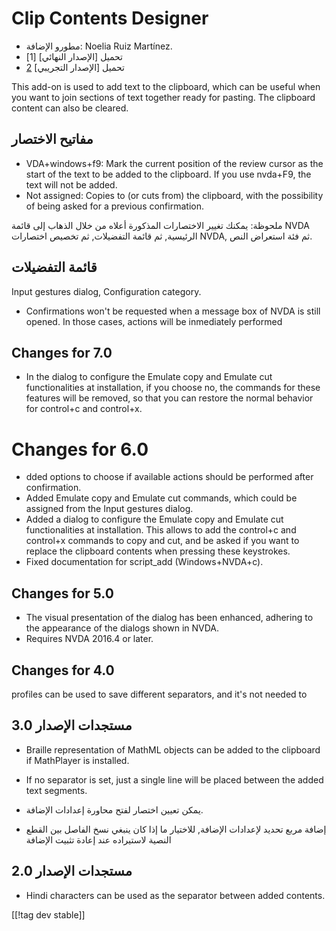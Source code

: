 # Clip Contents Designer #

*	مطورو الإضافة: Noelia Ruiz Martínez.
*	تحميل [الإصدار النهائي] [1]
*	تحميل [الإصدار التجريبي] [2]

This add-on is used to add text to the clipboard, which can be useful when
you want to join sections of text together ready for pasting.  The clipboard
content can also be cleared.

## مفاتيح الاختصار ##

* VDA+windows+f9: Mark the current position of the review cursor as the start of the text to be added to the clipboard. If you use nvda+F9, the text will not be added.
* Not assigned: Copies to (or cuts from) the clipboard, with the possibility of being asked for a previous confirmation.

ملحوظة: يمكنك تغيير الاختصارات المذكورة أعلاه من خلال الذهاب إلى قائمة NVDA
الرئيسية, ثم قائمة التفضيلات, ثم تخصيص اختصارات NVDA, ثم فئة استعراض النص.

## قائمة التفضيلات ##



  Input gestures dialog, Configuration category.




*	Confirmations won't be requested when a message box of NVDA is still
  opened. In those cases, actions will be inmediately performed

## Changes for 7.0

* In the dialog to configure the Emulate copy and Emulate cut
  functionalities at installation, if you choose no, the commands for these
  features will be removed, so that you can restore the normal behavior for
  control+c and control+x.

# Changes for 6.0

* dded options to choose if available actions should be performed after confirmation.
*	Added Emulate copy and Emulate cut commands, which could be assigned from the Input gestures dialog.
* Added a dialog to configure the Emulate copy and Emulate cut functionalities at installation. This allows to add the control+c and control+x commands to copy and cut, and be asked if you want to replace the clipboard contents when pressing these keystrokes.
*	Fixed documentation for script_add (Windows+NVDA+c).

## Changes for 5.0 ##

*	The visual presentation of the dialog has been enhanced, adhering to the
  appearance of the dialogs shown in NVDA.
*	Requires NVDA 2016.4 or later.

## Changes for 4.0 ##

  profiles can be used to save different separators, and it's not needed to
## مستجدات الإصدار 3.0 ##




*	Braille representation of MathML objects can be added to the clipboard if
  MathPlayer is installed.
*	If no separator is set, just a single line will be placed between the
  added text segments.
*	يمكن تعيين اختصار لفتح محاورة إعدادات الإضافة.

*	إضافة مربع تحديد لإعدادات الإضافة, للاختيار ما إذا كان ينبغي نسخ الفاصل
  بين القطع النصية لاستيراده عند إعادة تثبيت الإضافة


## مستجدات الإصدار 2.0 ##



*	Hindi characters can be used as the separator between added contents.


[[!tag dev stable]]

[2]: http://addons.nvda-project.org/files/get.php?file=ccd-dev
